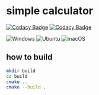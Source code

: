 # simple calculator

[![Codacy Badge](https://api.codacy.com/project/badge/Grade/16a0915666f7499091334402b316f39d)](https://app.codacy.com/gh/red1108/cmake_study?utm_source=github.com&utm_medium=referral&utm_content=red1108/cmake_study&utm_campaign=Badge_Grade)
[![Codacy Badge](https://api.codacy.com/project/badge/Grade/16a0915666f7499091334402b316f39d)](https://app.codacy.com/gh/red1108/cmake_study?utm_source=github.com&utm_medium=referral&utm_content=red1108/cmake_study&utm_campaign=Badge_Grade)

![Windows](https://github.com/red1108/cmake_study/workflows/Windows/badge.svg) ![Ubuntu](https://github.com/red1108/cmake_study/workflows/Ubuntu/badge.svg) ![macOS](https://github.com/red1108/cmake_study/workflows/macOS/badge.svg)

## how to build

```bash
mkdir build
cd build
cmake ..
cmake --build .
```